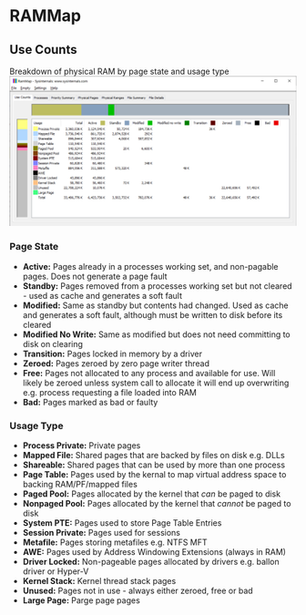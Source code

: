 # RAMMap

## Use Counts
Breakdown of physical RAM by page state and usage type
![Use Counts](/Images/rammap1.png)
### Page State
* **Active:** Pages already in a processes working set, and non-pagable pages. Does not generate a page fault
* **Standby:** Pages removed from a processes working set but not cleared - used as cache and generates a soft fault
* **Modified:** Same as standby but contents had changed. Used as cache and generates a soft fault, although must be written to disk before its cleared
* **Modified No Write:** Same as modified but does not need committing to disk on clearing
* **Transition:** Pages locked in memory by a driver
* **Zeroed:** Pages zeroed by zero page writer thread
* **Free:** Pages not allocated to any process and available for use. Will likely be zeroed unless system call to allocate it will end up overwriting e.g. process requesting a file loaded into RAM
* **Bad:** Pages marked as bad or faulty

### Usage Type
* **Process Private:** Private pages
* **Mapped File:** Shared pages that are backed by files on disk e.g. DLLs
* **Shareable:** Shared pages that can be used by more than one process
* **Page Table:** Pages used by the kernal to map virtual address space to backing RAM/PF/mapped files
* **Paged Pool:** Pages allocated by the kernel that *can* be paged to disk
* **Nonpaged Pool:** Pages allocated by the kernel that *cannot* be paged to disk
* **System PTE:** Pages used to store Page Table Entries
* **Session Private:** Pages used for sessions
* **Metafile:** Pages storing metafiles e.g. NTFS MFT
* **AWE:** Pages used by Address Windowing Extensions (always in RAM)
* **Driver Locked:** Non-pageable pages allocated by drivers e.g. ballon driver or Hyper-V
* **Kernel Stack:** Kernel thread stack pages
* **Unused:** Pages not in use - always either zeroed, free or bad
* **Large Page:** Parge page pages
